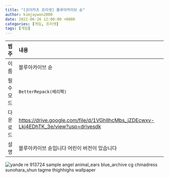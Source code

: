```yaml
---
title: "[코이카츠 프리셋] 블루아카이브 슌"
author: kimjaywon2000
date: 2022-06-26 12:00:00 +0800
categories: [게임, 프리셋]
tags: [게임]
---
```


| 범주             | 내용            |
|:----------------|:---------------|
| 이름             | 블루아카이브 슌  |
| 필수 모드         | `BetterRepack(베리팩)`       |
| 다운로드          | https://drive.google.com/file/d/1VGhIlhcMbs_jZDEcwxv-Lkj4EDhTK_3e/view?usp=drivesdk |
| 설명             | 블루아카이브 슌입니다 어린이 버전이 있습니다   |

![yande re 913724 sample angel animal_ears blue_archive cg chinadress sunohara_shun tagme thighhighs wallpaper](https://user-images.githubusercontent.com/76558033/176165296-9bff9278-9944-4ee2-b187-5f7599719eb7.jpg)

